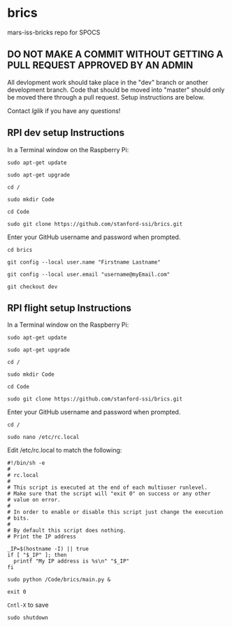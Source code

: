 # brics
mars-iss-bricks repo for SPOCS

## DO NOT MAKE A COMMIT WITHOUT GETTING A PULL REQUEST APPROVED BY AN ADMIN ##

All devlopment work should take place in the "dev" branch or another development branch. Code that should be moved into "master" should only be moved there through a pull request. Setup instructions are below.

Contact _lglik_ if you have any questions!

## RPI dev setup Instructions 

In a Terminal window on the Raspberry Pi:

```sudo apt-get update```

```sudo apt-get upgrade```

```cd /```

```sudo mkdir Code```

```cd Code```

```sudo git clone https://github.com/stanford-ssi/brics.git```

Enter your GitHub username and password when prompted.

```cd brics```

```git config --local user.name "Firstname Lastname"```

```git config --local user.email "username@myEmail.com"```

```git checkout dev```

## RPI flight setup Instructions

In a Terminal window on the Raspberry Pi:

```sudo apt-get update```

```sudo apt-get upgrade```

```cd /```

```sudo mkdir Code```

```cd Code```

```sudo git clone https://github.com/stanford-ssi/brics.git```

Enter your GitHub username and password when prompted.

```cd /```

```sudo nano /etc/rc.local```

Edit /etc/rc.local to match the following:

```
#!/bin/sh -e
# 
# rc.local
#
# This script is executed at the end of each multiuser runlevel.
# Make sure that the script will "exit 0" on success or any other
# value on error.
#
# In order to enable or disable this script just change the execution
# bits.
#
# By default this script does nothing.
# Print the IP address

_IP=$(hostname -I) || true
if [ "$_IP" ]; then
  printf "My IP address is %s\n" "$_IP"
fi

sudo python /Code/brics/main.py &

exit 0
```

```Cntl-X``` to save

```sudo shutdown```
